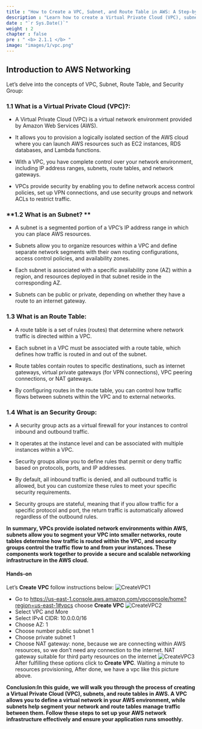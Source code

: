 ```yaml
---
title : "How to Create a VPC, Subnet, and Route Table in AWS: A Step-by-Step Guide"
description : "Learn how to create a Virtual Private Cloud (VPC), subnet, and route table in AWS with this detailed step-by-step guide. Understand the process and best practices for configuring your network infrastructure."
date : "`r Sys.Date()`"
weight : 2
chapter : false
pre : " <b> 2.1.1 </b> "
image: "images/1/vpc.png"
---
```



## Introduction to AWS Networking

Let’s delve into the concepts of VPC, Subnet, Route Table, and Security Group:

### **1.1 What is a Virtual Private Cloud (VPC)?:**

+ A Virtual Private Cloud (VPC) is a virtual network environment provided by Amazon Web Services (AWS).

+ It allows you to provision a logically isolated section of the AWS cloud where you can launch AWS resources such as EC2 instances, RDS databases, and Lambda functions.

+ With a VPC, you have complete control over your network environment, including IP address ranges, subnets, route tables, and network gateways.

+ VPCs provide security by enabling you to define network access control policies, set up VPN connections, and use security groups and network ACLs to restrict traffic.

### **1.2 What is an Subnet? **

+ A subnet is a segmented portion of a VPC’s IP address range in which you can place AWS resources.

+ Subnets allow you to organize resources within a VPC and define separate network segments with their own routing configurations, access control policies, and availability zones.

+ Each subnet is associated with a specific availability zone (AZ) within a region, and resources deployed in that subnet reside in the corresponding AZ.

+ Subnets can be public or private, depending on whether they have a route to an internet gateway.

### **1.3 What is an Route Table:**

+ A route table is a set of rules (routes) that determine where network traffic is directed within a VPC.

+ Each subnet in a VPC must be associated with a route table, which defines how traffic is routed in and out of the subnet.

+ Route tables contain routes to specific destinations, such as internet gateways, virtual private gateways (for VPN connections), VPC peering connections, or NAT gateways.

+ By configuring routes in the route table, you can control how traffic flows between subnets within the VPC and to external networks.

### **1.4 What is an Security Group:**

+ A security group acts as a virtual firewall for your instances to control inbound and outbound traffic.

+ It operates at the instance level and can be associated with multiple instances within a VPC.

+ Security groups allow you to define rules that permit or deny traffic based on protocols, ports, and IP addresses.

+ By default, all inbound traffic is denied, and all outbound traffic is allowed, but you can customize these rules to meet your specific security requirements.

+ Security groups are stateful, meaning that if you allow traffic for a specific protocol and port, the return traffic is automatically allowed regardless of the outbound rules.

**In summary, VPCs provide isolated network environments within AWS, subnets allow you to segment your VPC into smaller networks, route tables determine how traffic is routed within the VPC, and security groups control the traffic flow to and from your instances. These components work together to provide a secure and scalable networking infrastructure in the AWS cloud.**

#### Hands-on
Let’s **Create VPC** follow instructions below:
![CreateVPC1](/images/2/CreateVPC1.jpeg?featherlight=false&width=100pc)
+ Go to https://us-east-1.console.aws.amazon.com/vpcconsole/home?region=us-east-1#vpcs choose **Create VPC**
![CreateVPC2](/images/2/CreateVPC2.jpeg?featherlight=false&width=100pc)
+ Select VPC and More
+ Select IPv4 CIDR: 10.0.0.0/16
+ Choose AZ: 1
+ Choose number public subnet 1
+ Choose private subnet 1
+ Choose NAT gateway: none, because we are connecting within AWS resources, so we don’t need any connection to the internet. NAT gateway suitable for third party resources on the internet
![CreateVPC3](/images/2/CreateVPC3.jpeg?featherlight=false&width=100pc)
After fulfilling these options click to **Create VPC**. Waiting a minute to resources provisioning, After done, we have a vpc like this picture above.

**Conclusion:In this guide, we will walk you through the process of creating a Virtual Private Cloud (VPC), subnets, and route tables in AWS. A VPC allows you to define a virtual network in your AWS environment, while subnets help segment your network and route tables manage traffic between them. Follow these steps to set up your AWS network infrastructure effectively and ensure your application runs smoothly.**